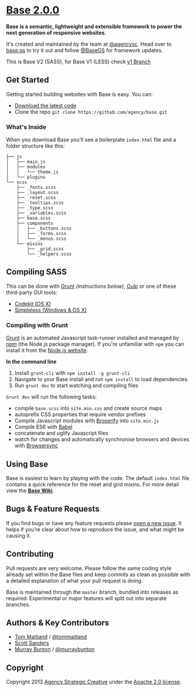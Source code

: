 [Base 2.0.0](http://base.gs/)
======

**Base is a semantic, lightweight and extensible framework to power the next generation of responsive websites.**

It's created and maintained by the team at [@agencysc](https://twitter.com/agencysc). Head over to [base.gs](http://base.gs) to try it out and follow [@BaseGS](https://twitter.com/basegs) for framework updates.

This is Base V2 (SASS), for Base V1 (LESS) check [v1 Branch](tree/v1)
## Get Started

Getting started building websites with Base is easy. You can:

* [Download the latest code](https://github.com/agency/Base/archive/master.zip)
* Clone the repo `git clone https://github.com/agency/base.git`

### What's Inside

When you download Base you'll see a boilerplate `index.html` file and a folder structure like this:

```
├── js
│   ├── main.js
│   ├── modules
│   │   └── theme.js
│   └── plugins
└── scss
    ├── _fonts.scss
    ├── _layout.scss
    ├── _reset.scss
    ├── _tooltips.scss
    ├── _type.scss
    ├── _variables.scss
    ├── base.scss
    ├── components
    │   ├── _buttons.scss
    │   ├── _forms.scss
    │   └── _menus.scss
    └── mixins
        ├── _grid.scss
        └── _helpers.scss

```

## Compiling SASS

This can be done with [Grunt](http://gruntjs.com/) *(instructions below)*, [Gulp](https://github.com/gulpjs/gulp/blob/master/docs/getting-started.md) or one of these third-party GUI tools:

* [Codekit (OS X)](http://incident57.com/codekit/)
* [Simpleless (Windows & OS X)](http://wearekiss.com/simpless)

### Compiling with Grunt

[Grunt](http://gruntjs.com/) is an automated Javascript task-runner installed and managed by [npm](https://npmjs.org/) (the Node.js package manager). If you're unfamiliar with `npm` you can install it from the [Node.js website](http://nodejs.org/download/).

**In the command line**

1. Install `grunt-cli` with `npm install -g grunt-cli`
2. Navigate to your Base install and run `npm install` to load dependencies.
3. Run `grunt dev` to start watching and compiling files

`Grunt dev` will run the following tasks:
- compile `base.scss` into `site.min.css` and create source maps 
- autoprefix CSS properties that require vendor prefixes
- Compile Javascript modules with [Broserify](https://github.com/substack/node-browserify) into `site.min.js`
- Compile ES6 with [Babel](https://babeljs.io/)
- concatenate and uglify Javascript files
- watch for changes and automatically synchronise browsers and devices with [Browsersync](https://www.browsersync.io/docs/grunt/)


## Using Base

Base is easiest to learn by playing with the code. The default `index.html` file contains a quick reference for the reset and grid mixins. For more detail view the **[Base Wiki](https://github.com/agency/base/wiki)**.

## Bugs & Feature Requests

If you find bugs or have any feature requests please [open a new issue](https://github.com/agency/base/issues). It helps if you’re clear about how to reproduce the issue, and what might be causing it.

## Contributing

Pull requests are very welcome. Please follow the same coding style already set within the Base files and keep commits as clean as possible with a detailed explanation of what your pull request is doing.

Base is maintained through the `master` branch, bundled into releases as required. Experimental or major features will split out into separate branches.

## Authors & Key Contributors

* [Tom Maitland](http://tommaitland.net) / [@tommaitland](https://twitter.com/tommaitland)
* [Scott Sanders](https://twitter.com/scottsanders)
* [Murray Bunton](http://murraybunton.com/) / [@murraybunton](https://twitter.com/murraybunton)

## Copyright

Copyright 2013 [Agency Strategic Creative](http://agency.sc/) under the [Apache 2.0 license](https://github.com/agency/base/blob/master/LICENSE).
